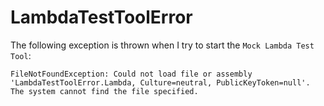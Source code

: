 # LambdaTestToolError

The following exception is thrown when I try to start the `Mock Lambda Test Tool`:
```
FileNotFoundException: Could not load file or assembly 'LambdaTestToolError.Lambda, Culture=neutral, PublicKeyToken=null'. The system cannot find the file specified.
```

